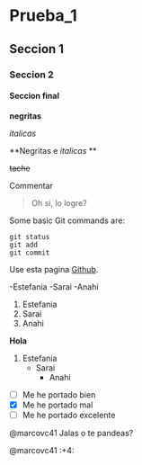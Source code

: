 # Prueba_1
## Seccion 1
### Seccion 2
#### Seccion final 

**negritas**

*italicas*

**Negritas e _italicas_ **

~~tache~~

Commentar
> Oh si, lo logre?

Some basic Git commands are:
```
git status
git add
git commit
```

Use esta pagina [Github](https://pages.github.com/).


-Estefania
-Sarai
-Anahi

1. Estefania 
2. Sarai
3. Anahi

**Hola**

1. Estefania 
   - Sarai
     - Anahi

- [ ] Me he portado bien 
- [x] Me he portado mal
- [ ] Me he portado excelente

@marcovc41 Jalas o te pandeas?

@marcovc41 :+4:






